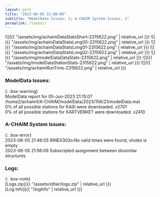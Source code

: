 ```yaml
---
layout: post
title: "2023-06-05 22:00:00"
subtitle: "ModelData Issues: 2; A-CHAIM System Issues: 2"
permalink: /latest/
---
```


![]({{ "/assets/img/achaimDataStatsShort-2315622.png" | relative_url }})
![]({{ "/assets/img/achaimDataStatsLong00-2315622.png" | relative_url }})
![]({{ "/assets/img/achaimDataStatsLong01-2315622.png" | relative_url }})
![]({{ "/assets/img/achaimDataStatsLong02-2315622.png" | relative_url }})
![]({{ "/assets/img/modelDataDataStats-2315622.png" | relative_url }})
![]({{ "/assets/img/modelDataStationStats-2315622.png" | relative_url }})
![]({{ "/assets/img/achaimRunTime-2315622.png" | relative_url }})


### ModelData Issues:  
  
{: .box-warning}  
 ModelData report for 05-Jun-2023 21:15:07   
 /home2/achaim1/A-CHAIM/modelData/2023/156/21/modelData.mat   
 0% of all possible stations for KASI were downloaded. x2701   
 0% of all possible stations for KARTVERKET were downloaded. x2410   
  
### A-CHAIM System Issues:  
  
{: .box-error}  
2023-06-05 21:46:05 RINEX303o:No valid times were found, vIndex is empty  
2023-06-05 21:56:09 Subscripted assignment between dissimilar structures.  

### Logs:  
  
{: .box-note}  
[Logs.zip]({{ "/assets/other/logs.zip" | relative_url }})  
[Log Info]({{ "/logInfo" | relative_url }})  
